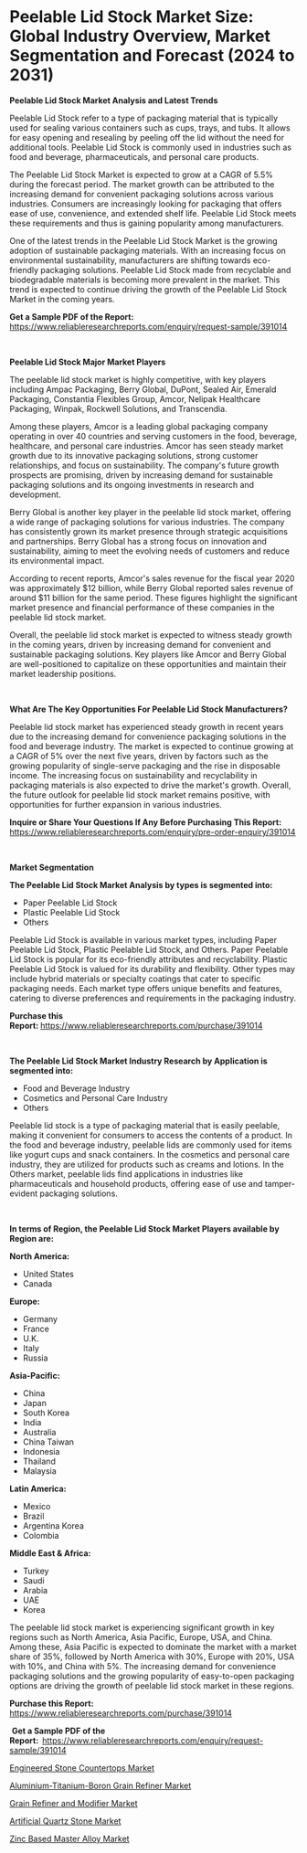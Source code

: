 <p><h1>Peelable Lid Stock Market Size: Global Industry Overview, Market Segmentation and Forecast (2024 to 2031)</h1></p><p><strong>Peelable Lid Stock Market Analysis and Latest Trends</strong></p>
<p><p>Peelable Lid Stock refer to a type of packaging material that is typically used for sealing various containers such as cups, trays, and tubs. It allows for easy opening and resealing by peeling off the lid without the need for additional tools. Peelable Lid Stock is commonly used in industries such as food and beverage, pharmaceuticals, and personal care products.</p><p>The Peelable Lid Stock Market is expected to grow at a CAGR of 5.5% during the forecast period. The market growth can be attributed to the increasing demand for convenient packaging solutions across various industries. Consumers are increasingly looking for packaging that offers ease of use, convenience, and extended shelf life. Peelable Lid Stock meets these requirements and thus is gaining popularity among manufacturers.</p><p>One of the latest trends in the Peelable Lid Stock Market is the growing adoption of sustainable packaging materials. With an increasing focus on environmental sustainability, manufacturers are shifting towards eco-friendly packaging solutions. Peelable Lid Stock made from recyclable and biodegradable materials is becoming more prevalent in the market. This trend is expected to continue driving the growth of the Peelable Lid Stock Market in the coming years.</p></p>
<p><strong>Get a Sample PDF of the Report:&nbsp;</strong> <a href="https://www.reliableresearchreports.com/enquiry/request-sample/391014">https://www.reliableresearchreports.com/enquiry/request-sample/391014</a></p>
<p>&nbsp;</p>
<p><strong>Peelable Lid Stock Major Market Players</strong></p>
<p><p>The peelable lid stock market is highly competitive, with key players including Ampac Packaging, Berry Global, DuPont, Sealed Air, Emerald Packaging, Constantia Flexibles Group, Amcor, Nelipak Healthcare Packaging, Winpak, Rockwell Solutions, and Transcendia.</p><p>Among these players, Amcor is a leading global packaging company operating in over 40 countries and serving customers in the food, beverage, healthcare, and personal care industries. Amcor has seen steady market growth due to its innovative packaging solutions, strong customer relationships, and focus on sustainability. The company's future growth prospects are promising, driven by increasing demand for sustainable packaging solutions and its ongoing investments in research and development.</p><p>Berry Global is another key player in the peelable lid stock market, offering a wide range of packaging solutions for various industries. The company has consistently grown its market presence through strategic acquisitions and partnerships. Berry Global has a strong focus on innovation and sustainability, aiming to meet the evolving needs of customers and reduce its environmental impact.</p><p>According to recent reports, Amcor's sales revenue for the fiscal year 2020 was approximately $12 billion, while Berry Global reported sales revenue of around $11 billion for the same period. These figures highlight the significant market presence and financial performance of these companies in the peelable lid stock market.</p><p>Overall, the peelable lid stock market is expected to witness steady growth in the coming years, driven by increasing demand for convenient and sustainable packaging solutions. Key players like Amcor and Berry Global are well-positioned to capitalize on these opportunities and maintain their market leadership positions.</p></p>
<p>&nbsp;</p>
<p><strong>What Are The Key Opportunities For Peelable Lid Stock Manufacturers?</strong></p>
<p><p>Peelable lid stock market has experienced steady growth in recent years due to the increasing demand for convenience packaging solutions in the food and beverage industry. The market is expected to continue growing at a CAGR of 5% over the next five years, driven by factors such as the growing popularity of single-serve packaging and the rise in disposable income. The increasing focus on sustainability and recyclability in packaging materials is also expected to drive the market's growth. Overall, the future outlook for peelable lid stock market remains positive, with opportunities for further expansion in various industries.</p></p>
<p><strong>Inquire or Share Your Questions If Any Before Purchasing This Report:</strong> <a href="https://www.reliableresearchreports.com/enquiry/pre-order-enquiry/391014">https://www.reliableresearchreports.com/enquiry/pre-order-enquiry/391014</a></p>
<p>&nbsp;</p>
<p><strong>Market Segmentation</strong></p>
<p><strong>The Peelable Lid Stock Market Analysis by types is segmented into:</strong></p>
<p><ul><li>Paper Peelable Lid Stock</li><li>Plastic Peelable Lid Stock</li><li>Others</li></ul></p>
<p><p>Peelable Lid Stock is available in various market types, including Paper Peelable Lid Stock, Plastic Peelable Lid Stock, and Others. Paper Peelable Lid Stock is popular for its eco-friendly attributes and recyclability. Plastic Peelable Lid Stock is valued for its durability and flexibility. Other types may include hybrid materials or specialty coatings that cater to specific packaging needs. Each market type offers unique benefits and features, catering to diverse preferences and requirements in the packaging industry.</p></p>
<p><strong>Purchase this Report:&nbsp;</strong><a href="https://www.reliableresearchreports.com/purchase/391014">https://www.reliableresearchreports.com/purchase/391014</a></p>
<p>&nbsp;</p>
<p><strong>The Peelable Lid Stock Market Industry Research by Application is segmented into:</strong></p>
<p><ul><li>Food and Beverage Industry</li><li>Cosmetics and Personal Care Industry</li><li>Others</li></ul></p>
<p><p>Peelable lid stock is a type of packaging material that is easily peelable, making it convenient for consumers to access the contents of a product. In the food and beverage industry, peelable lids are commonly used for items like yogurt cups and snack containers. In the cosmetics and personal care industry, they are utilized for products such as creams and lotions. In the Others market, peelable lids find applications in industries like pharmaceuticals and household products, offering ease of use and tamper-evident packaging solutions.</p></p>
<p>&nbsp;</p>
<p><strong>In terms of Region, the Peelable Lid Stock Market Players available by Region are:</strong></p>
<p>
    <p> <strong> North America: </strong>
        <ul>
            <li>United States</li>
            <li>Canada</li>
        </ul>
        </p> 
    <p> <strong> Europe: </strong>
        <ul>
            <li>Germany</li>
            <li>France</li>
            <li>U.K.</li>
            <li>Italy</li>
            <li>Russia</li>
        </ul>
        </p> 
    <p> <strong> Asia-Pacific: </strong>
        <ul>
            <li>China</li>
            <li>Japan</li>
            <li>South Korea</li>
            <li>India</li>
            <li>Australia</li>
            <li>China Taiwan</li>
            <li>Indonesia</li>
            <li>Thailand</li>
            <li>Malaysia</li>
        </ul>
        </p> 
    <p> <strong> Latin America: </strong>
        <ul>
            <li>Mexico</li>
            <li>Brazil</li>
            <li>Argentina Korea</li>
            <li>Colombia</li>
        </ul>
        </p> 
    <p> <strong> Middle East & Africa: </strong>
        <ul>
            <li>Turkey</li>
            <li>Saudi</li>
            <li>Arabia</li>
            <li>UAE</li>
            <li>Korea</li>
        </ul>
    </p>
    </p>
<p><p>The peelable lid stock market is experiencing significant growth in key regions such as North America, Asia Pacific, Europe, USA, and China. Among these, Asia Pacific is expected to dominate the market with a market share of 35%, followed by North America with 30%, Europe with 20%, USA with 10%, and China with 5%. The increasing demand for convenience packaging solutions and the growing popularity of easy-to-open packaging options are driving the growth of peelable lid stock market in these regions.</p></p>
<p><strong>Purchase this Report: </strong><a href="https://www.reliableresearchreports.com/purchase/391014">https://www.reliableresearchreports.com/purchase/391014</a></p>
<p>&nbsp;<strong>Get a Sample PDF of the Report:&nbsp;&nbsp;</strong><a href="https://www.reliableresearchreports.com/enquiry/request-sample/391014">https://www.reliableresearchreports.com/enquiry/request-sample/391014</a></p>
<p><strong></strong></p>
<p><p><a href="https://view.publitas.com/reportprime-1/engineered-stone-countertops-market-size-growth-and-forecast-from-2024-2031/">Engineered Stone Countertops Market</a></p><p><a href="https://extreme-scabiosa-c81.notion.site/Aluminium-Titanium-Boron-Grain-Refiner-Market-Dynamics-2024-2031-Also-about-Its-Market-Trends-Proj-c8b6280674454f679819dda87223f3e4">Aluminium-Titanium-Boron Grain Refiner Market</a></p><p><a href="https://adventurous-uranium-ef9.notion.site/Grain-Refiner-and-Modifier-Market-Size-Share-Trends-Analysis-Report-By-Application-Regional-Outl-471235cc5402474fa828bb668aca0182">Grain Refiner and Modifier Market</a></p><p><a href="https://view.publitas.com/reportprime-1/artificial-quartz-stone-market-size-reflecting-a-forecast-till-2031-market-by-type-by-application-and-by-geography/">Artificial Quartz Stone Market</a></p><p><a href="https://carnation-joke-41f.notion.site/Global-Zinc-Based-Master-Alloy-Market-Size-and-Market-Trends-Insights-and-Projections-from-2024-to--16db59ea610d4b42a33458a6824cf346">Zinc Based Master Alloy Market</a></p></p>